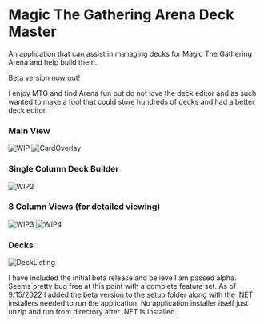 # Magic The Gathering Arena Deck Master
An application that can assist in managing decks for Magic The Gathering Arena and help build them.

Beta version now out!

I enjoy MTG and find Arena fun but do not love the deck editor and as such wanted to make a tool that could store hundreds of decks and had a better deck editor.

### Main View
![WIP](https://user-images.githubusercontent.com/23512394/176679514-490481d6-fa41-4913-a24f-3790ec522d3c.png)
![CardOverlay](https://user-images.githubusercontent.com/23512394/189485045-6705b2bf-89c1-470f-86ac-904a46db2001.png)

### Single Column Deck Builder
![WIP2](https://user-images.githubusercontent.com/23512394/176679587-dc689a97-a4b8-4218-b399-1e202c5d7fe7.png)

### 8 Column Views (for detailed viewing)
![WIP3](https://user-images.githubusercontent.com/23512394/176679693-d0abcb84-23d6-42bd-b9f3-44832008201c.png)
![WIP4](https://user-images.githubusercontent.com/23512394/176679709-8740399e-823f-4c91-b3ee-49a705ff20f7.png)

### Decks
![DeckListing](https://user-images.githubusercontent.com/23512394/189485050-351f4916-d438-4ab2-82e3-e767cc69043b.png)

I have included the initial beta release and believe I am passed alpha. Seems pretty bug free at this point with a complete feature set. As of 9/15/2022 I added the beta version to the setup folder along with the .NET installers needed to run the application. No application installer itself just unzip and run from directory after .NET is installed.

